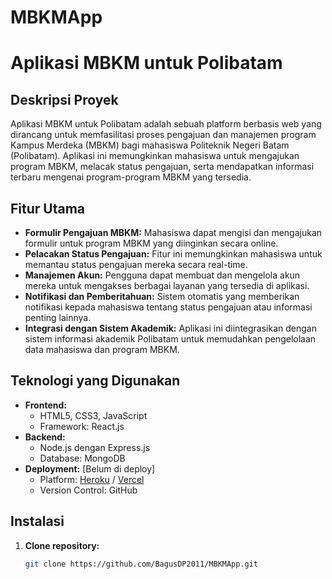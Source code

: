 # MBKMApp

# Aplikasi MBKM untuk Polibatam

## Deskripsi Proyek
Aplikasi MBKM untuk Polibatam adalah sebuah platform berbasis web yang dirancang untuk memfasilitasi proses pengajuan dan manajemen program Kampus Merdeka (MBKM) bagi mahasiswa Politeknik Negeri Batam (Polibatam). Aplikasi ini memungkinkan mahasiswa untuk mengajukan program MBKM, melacak status pengajuan, serta mendapatkan informasi terbaru mengenai program-program MBKM yang tersedia.

## Fitur Utama
- **Formulir Pengajuan MBKM:** Mahasiswa dapat mengisi dan mengajukan formulir untuk program MBKM yang diinginkan secara online.
- **Pelacakan Status Pengajuan:** Fitur ini memungkinkan mahasiswa untuk memantau status pengajuan mereka secara real-time.
- **Manajemen Akun:** Pengguna dapat membuat dan mengelola akun mereka untuk mengakses berbagai layanan yang tersedia di aplikasi.
- **Notifikasi dan Pemberitahuan:** Sistem otomatis yang memberikan notifikasi kepada mahasiswa tentang status pengajuan atau informasi penting lainnya.
- **Integrasi dengan Sistem Akademik:** Aplikasi ini diintegrasikan dengan sistem informasi akademik Polibatam untuk memudahkan pengelolaan data mahasiswa dan program MBKM.

## Teknologi yang Digunakan
- **Frontend:** 
  - HTML5, CSS3, JavaScript
  - Framework: React.js
- **Backend:**
  - Node.js dengan Express.js
  - Database: MongoDB
- **Deployment:** [Belum di deploy]
  - Platform: [Heroku](https://heroku.com) / [Vercel](https://vercel.com)
  - Version Control: GitHub

## Instalasi
1. **Clone repository:**
   ```bash
   git clone https://github.com/BagusDP2011/MBKMApp.git
